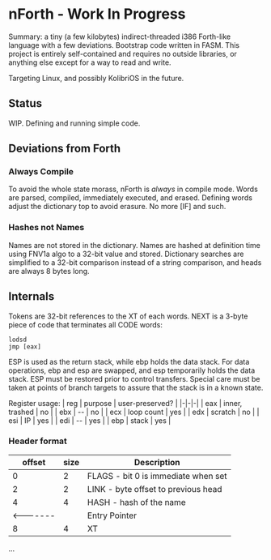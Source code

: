 # nForth - Work In Progress

Summary: a tiny (a few kilobytes) indirect-threaded i386 Forth-like language with a few deviations.  Bootstrap code written in FASM.  This project is entirely self-contained and requires no outside libraries, or anything else except for a way to read and write.

Targeting Linux, and possibly KolibriOS in the future.

## Status

WIP.  Defining and running simple code.

## Deviations from Forth

### Always Compile
To avoid the whole state morass, nForth is *always* in compile mode.  Words are parsed, compiled, immediately executed, and erased.  Defining words adjust the dictionary top to avoid erasure.  No more [IF] and such.

### Hashes not Names
Names are not stored in the dictionary.  Names are hashed at definition time using FNV1a algo to a 32-bit value and stored.  Dictionary searches are simplified to a 32-bit comparison instead of a string comparison, and heads are always 8 bytes long.

## Internals

Tokens are 32-bit references to the XT of each words.  NEXT is a 3-byte piece of code that terminates all CODE words:
```
lodsd
jmp [eax]
```
ESP is used as the return stack, while ebp holds the data stack.  For data operations, ebp and esp are swapped, and esp temporarily holds the data stack.  ESP must be restored prior to control transfers.  Special care must be taken at points of branch targets to assure that the stack is in a known state.

Register usage:
| reg | purpose | user-preserved? |
|-|-|-|
| eax | inner, trashed | no |
| ebx | -- | no |
| ecx | loop count | yes |
| edx | scratch | no |
| esi | IP | yes |
| edi | -- | yes |
| ebp | stack | yes |

### Header format

| offset | size | Description |
|-|-|-|
| 0 | 2 | FLAGS - bit 0 is immediate when set |
| 2 | 2 | LINK - byte offset to previous head |
| 4 | 4 | HASH - hash of the name |
|<-------| | Entry Pointer |||
| 8 | 4 | XT |
...
